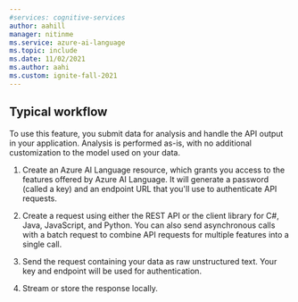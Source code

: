 ```yaml
---
#services: cognitive-services
author: aahill
manager: nitinme
ms.service: azure-ai-language
ms.topic: include
ms.date: 11/02/2021
ms.author: aahi
ms.custom: ignite-fall-2021
---
```


## Typical workflow

To use this feature, you submit data for analysis and handle the API output in your application. Analysis is performed as-is, with no additional customization to the model used on your data.

1. Create an Azure AI Language resource, which grants you access to the features offered by Azure AI Language. It will generate a password (called a key) and an endpoint URL that you'll use to authenticate API requests.

2. Create a request using either the REST API or the client library for C#, Java, JavaScript, and Python. You can also send asynchronous calls with a batch request to combine API requests for multiple features into a single call.

3. Send the request containing your data as raw unstructured text. Your key and endpoint will be used for authentication.

4. Stream or store the response locally. 
